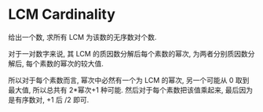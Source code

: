 # LCM Cardinality

给出一个数, 求所有 LCM 为该数的无序数对个数.

对于一对数字来说, 其 LCM 的质因数分解后每个素数的幂次, 为两者分别质因数分解后, 每个素数的幂次的较大值.

所以对于每个素数而言, 幂次中必然有一个为 LCM 的幂次, 另一个可能从 0 取到最大值, 所以总共有 2\*幂次+1 种可能. 然后对于每个素数把该值乘起来, 最后因为是有序数对, +1 后 /2 即可.
